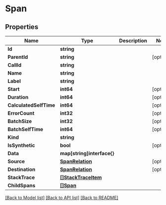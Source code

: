 # Span

## Properties

Name | Type | Description | Notes
------------ | ------------- | ------------- | -------------
**Id** | **string** |  | 
**ParentId** | **string** |  | [optional] 
**CallId** | **string** |  | 
**Name** | **string** |  | 
**Label** | **string** |  | 
**Start** | **int64** |  | [optional] 
**Duration** | **int64** |  | [optional] 
**CalculatedSelfTime** | **int64** |  | [optional] 
**ErrorCount** | **int32** |  | [optional] 
**BatchSize** | **int32** |  | [optional] 
**BatchSelfTime** | **int64** |  | [optional] 
**Kind** | **string** |  | 
**IsSynthetic** | **bool** |  | [optional] 
**Data** | **map[string]interface{}** |  | 
**Source** | [**SpanRelation**](SpanRelation.md) |  | [optional] 
**Destination** | [**SpanRelation**](SpanRelation.md) |  | [optional] 
**StackTrace** | [**[]StackTraceItem**](StackTraceItem.md) |  | 
**ChildSpans** | [**[]Span**](Span.md) |  | 

[[Back to Model list]](../README.md#documentation-for-models) [[Back to API list]](../README.md#documentation-for-api-endpoints) [[Back to README]](../README.md)


